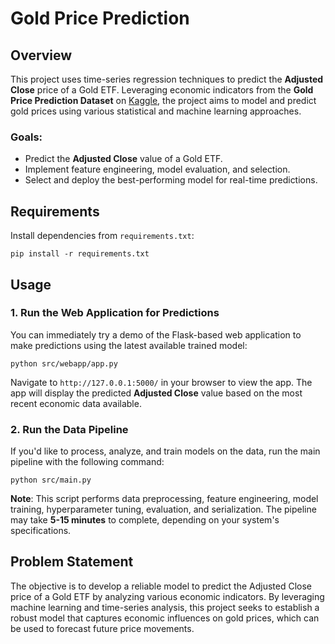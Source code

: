# Gold Price Prediction

## Overview

This project uses time-series regression techniques to predict the **Adjusted Close** price of a Gold ETF. Leveraging economic indicators from the **Gold Price Prediction Dataset** on [Kaggle](https://www.kaggle.com/datasets/sid321axn/gold-price-prediction-dataset), the project aims to model and predict gold prices using various statistical and machine learning approaches.

### Goals:
- Predict the **Adjusted Close** value of a Gold ETF.
- Implement feature engineering, model evaluation, and selection.
- Select and deploy the best-performing model for real-time predictions.

## Requirements

Install dependencies from `requirements.txt`:

```
pip install -r requirements.txt
```

## Usage

### 1. Run the Web Application for Predictions

You can immediately try a demo of the Flask-based web application to make predictions using the latest available trained model:

```
python src/webapp/app.py
```

Navigate to `http://127.0.0.1:5000/` in your browser to view the app. The app will display the predicted **Adjusted Close** value based on the most recent economic data available.

### 2. Run the Data Pipeline

If you'd like to process, analyze, and train models on the data, run the main pipeline with the following command:

```
python src/main.py
```

**Note**: This script performs data preprocessing, feature engineering, model training, hyperparameter tuning, evaluation, and serialization. The pipeline may take **5-15 minutes** to complete, depending on your system's specifications.

## Problem Statement

The objective is to develop a reliable model to predict the Adjusted Close price of a Gold ETF by analyzing various economic indicators. By leveraging machine learning and time-series analysis, this project seeks to establish a robust model that captures economic influences on gold prices, which can be used to forecast future price movements.
